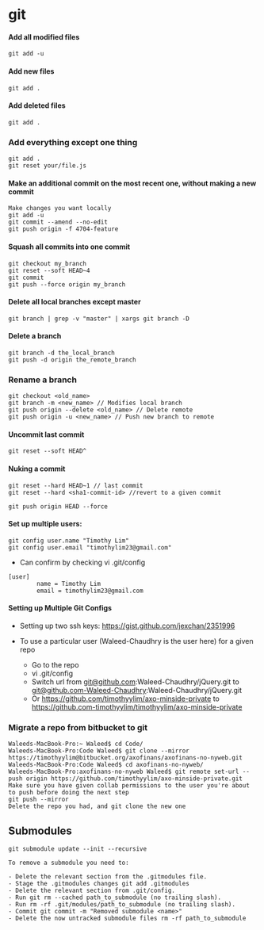 # git 

#### Add all modified files
```
git add -u
```

#### Add new files
```
git add .
```

#### Add deleted files
```
git add .
```

### Add everything except one thing
```
git add .
git reset your/file.js
```

#### Make an additional commit on the most recent one, without making a new commit
```
Make changes you want locally
git add -u
git commit --amend --no-edit
git push origin -f 4704-feature
```

#### Squash all commits into one commit
```
git checkout my_branch
git reset --soft HEAD~4
git commit
git push --force origin my_branch
```

#### Delete all local branches except master
```git branch | grep -v "master" | xargs git branch -D ```

#### Delete a branch 

```
git branch -d the_local_branch
git push -d origin the_remote_branch
```

### Rename a branch
```
git checkout <old_name>
git branch -m <new_name> // Modifies local branch
git push origin --delete <old_name> // Delete remote
git push origin -u <new_name> // Push new branch to remote
```

#### Uncommit last commit 

```git reset --soft HEAD^```

#### Nuking a commit
```
git reset --hard HEAD~1 // last commit
git reset --hard <sha1-commit-id> //revert to a given commit
```

```
git push origin HEAD --force
```
#### Set up multiple users:
```
git config user.name "Timothy Lim"
git config user.email "timothylim23@gmail.com"
```
* Can confirm by checking vi .git/config
```
[user]
        name = Timothy Lim
        email = timothylim23@gmail.com
```

#### Setting up Multiple Git Configs

* Setting up two ssh keys: https://gist.github.com/jexchan/2351996

* To use a particular user (Waleed-Chaudhry is the user here) for a given repo
  * Go to the repo
  * vi .git/config
  * Switch url from git@github.com:Waleed-Chaudhry/jQuery.git to git@github.com-Waleed-Chaudhry:Waleed-Chaudhry/jQuery.git
  * Or https://github.com/timothyylim/axo-minside-private to https://github.com-timothyylim/timothyylim/axo-minside-private

### Migrate a repo from bitbucket to git
```
Waleeds-MacBook-Pro:~ Waleed$ cd Code/
Waleeds-MacBook-Pro:Code Waleed$ git clone --mirror https://timothyylim@bitbucket.org/axofinans/axofinans-no-nyweb.git
Waleeds-MacBook-Pro:Code Waleed$ cd axofinans-no-nyweb/
Waleeds-MacBook-Pro:axofinans-no-nyweb Waleed$ git remote set-url --push origin https://github.com/timothyylim/axo-minside-private.git
Make sure you have given collab permissions to the user you're about to push before doing the next step
git push --mirror
Delete the repo you had, and git clone the new one
```

## Submodules

```
git submodule update --init --recursive
```

```
To remove a submodule you need to:

- Delete the relevant section from the .gitmodules file.
- Stage the .gitmodules changes git add .gitmodules
- Delete the relevant section from .git/config.
- Run git rm --cached path_to_submodule (no trailing slash).
- Run rm -rf .git/modules/path_to_submodule (no trailing slash).
- Commit git commit -m "Removed submodule <name>"
- Delete the now untracked submodule files rm -rf path_to_submodule
```

